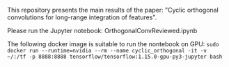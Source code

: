 This repository presents the main results of the paper: "Cyclic orthogonal convolutions for long-range integration of features".

Please run the Jupyter notebook: OrthogonalConvReviewed.ipynb

The following docker image is suitable to run the nontebook on GPU: 
```sudo docker run --runtime=nvidia --rm --name cyclic_orthogonal -it -v ~/:/tf -p 8888:8888 tensorflow/tensorflow:1.15.0-gpu-py3-jupyter bash```
